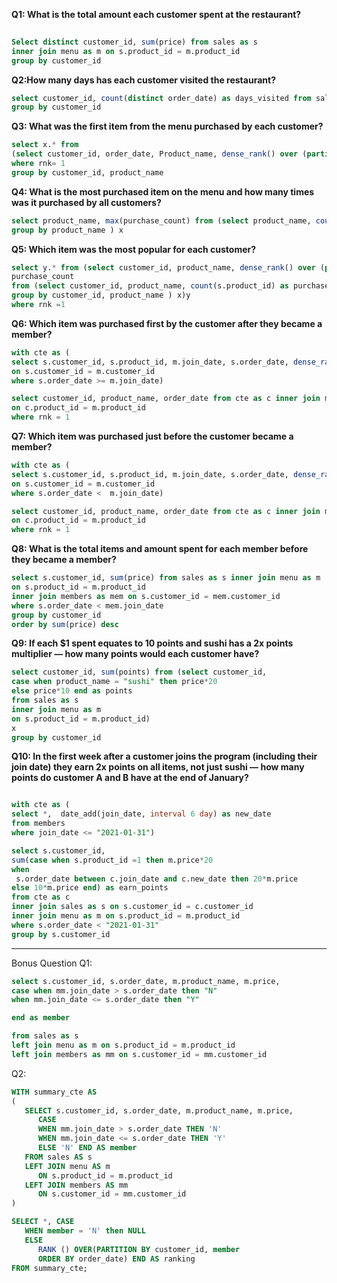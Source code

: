 **Q1: What is the total amount each customer spent at the restaurant?**

```sql
  
Select distinct customer_id, sum(price) from sales as s
inner join menu as m on s.product_id = m.product_id
group by customer_id

```

**Q2:How many days has each customer visited the restaurant?**
```sql
select customer_id, count(distinct order_date) as days_visited from sales
group by customer_id
```

**Q3: What was the first item from the menu purchased by each customer?**


```sql 
select x.* from
(select customer_id, order_date, Product_name, dense_rank() over (partition by customer_id order by order_date) as rnk from sales as s inner join menu as m on s.product_id = m.product_id) x
where rnk= 1
group by customer_id, product_name
```



**Q4: What is the most purchased item on the menu and how many times was it purchased by all customers?**

```sql
select product_name, max(purchase_count) from (select product_name, count(s.product_id) as purchase_count from sales as s inner join menu as m on s.product_id = m.product_id
group by product_name ) x
```
**Q5: Which item was the most popular for each customer?**

```sql
select y.* from (select customer_id, product_name, dense_rank() over (partition by customer_id order by purchase_count desc) as rnk,
purchase_count
from (select customer_id, product_name, count(s.product_id) as purchase_count from sales as s inner join menu as m on s.product_id = m.product_id
group by customer_id, product_name ) x)y
where rnk =1
```
**Q6: Which item was purchased first by the customer after they became a member?**

```sql
with cte as (
select s.customer_id, s.product_id, m.join_date, s.order_date, dense_rank() over(partition by customer_id order by order_date) as rnk from sales as s inner join members as m
on s.customer_id = m.customer_id
where s.order_date >= m.join_date)

select customer_id, product_name, order_date from cte as c inner join menu as m
on c.product_id = m.product_id
where rnk = 1
```

**Q7: Which item was purchased just before the customer became a member?**

```sql
with cte as (
select s.customer_id, s.product_id, m.join_date, s.order_date, dense_rank() over(partition by customer_id order by order_date) as rnk from sales as s inner join members as m
on s.customer_id = m.customer_id
where s.order_date <  m.join_date)

select customer_id, product_name, order_date from cte as c inner join menu as m
on c.product_id = m.product_id
where rnk = 1
```
**Q8: What is the total items and amount spent for each member before they became a member?**
```sql
select s.customer_id, sum(price) from sales as s inner join menu as m
on s.product_id = m.product_id
inner join members as mem on s.customer_id = mem.customer_id
where s.order_date < mem.join_date
group by customer_id
order by sum(price) desc
```

**Q9: If each $1 spent equates to 10 points and sushi has a 2x points multiplier — how many points would each customer have?**
```sql
select customer_id, sum(points) from (select customer_id,
case when product_name = "sushi" then price*20
else price*10 end as points
from sales as s
inner join menu as m
on s.product_id = m.product_id)
x
group by customer_id
```
**Q10: In the first week after a customer joins the program (including their join date) they earn 2x points on all items, not just sushi — how many points do customer A and B have at the end of January?**

```sql

with cte as (
select *,  date_add(join_date, interval 6 day) as new_date
from members
where join_date <= "2021-01-31")

select s.customer_id,
sum(case when s.product_id =1 then m.price*20
when
 s.order_date between c.join_date and c.new_date then 20*m.price
else 10*m.price end) as earn_points
from cte as c
inner join sales as s on s.customer_id = c.customer_id
inner join menu as m on s.product_id = m.product_id
where s.order_date < "2021-01-31"
group by s.customer_id

```

 
 
 



-------------------------------

Bonus Question
Q1:
```sql
select s.customer_id, s.order_date, m.product_name, m.price,
case when mm.join_date > s.order_date then "N"
when mm.join_date <= s.order_date then "Y"

end as member

from sales as s
left join menu as m on s.product_id = m.product_id
left join members as mm on s.customer_id = mm.customer_id
```

Q2:

```sql
WITH summary_cte AS
(
   SELECT s.customer_id, s.order_date, m.product_name, m.price,
      CASE
      WHEN mm.join_date > s.order_date THEN 'N'
      WHEN mm.join_date <= s.order_date THEN 'Y'
      ELSE 'N' END AS member
   FROM sales AS s
   LEFT JOIN menu AS m
      ON s.product_id = m.product_id
   LEFT JOIN members AS mm
      ON s.customer_id = mm.customer_id
)

SELECT *, CASE
   WHEN member = 'N' then NULL
   ELSE
      RANK () OVER(PARTITION BY customer_id, member
      ORDER BY order_date) END AS ranking
FROM summary_cte;
```